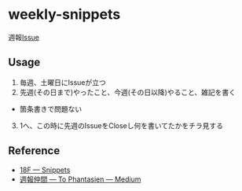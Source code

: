 # weekly-snippets

週報[Issue](https://github.com/azu/weekly-snippets/issues)

## Usage

1. 毎週、土曜日にIssueが立つ
2. 先週(その日まで)やったこと、今週(その日以降)やること、雑記を書く
  - 箇条書きで問題ない
3. 1へ、この時に先週のIssueをCloseし何を書いてたかをチラ見する

## Reference

- [18F — Snippets](https://18f.gsa.gov/2014/12/17/snippets/)
- [週報仲間 — To Phantasien — Medium](https://bellflower.dodgson.org/%E9%80%B1%E5%A0%B1%E4%BB%B2%E9%96%93-a799ad07f349#.2ve6c9mba "週報仲間 — To Phantasien — Medium")
